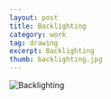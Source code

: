 ```yaml
---
layout: post
title: Backlighting
category: work
tag: drawing
excerpt: Backlighting
thumb: backlighting.jpg
---
```


<div class="txt">
  <p><img src="{{ site.file }}/backlighting.jpg" alt="Backlighting"></p>
</div>
